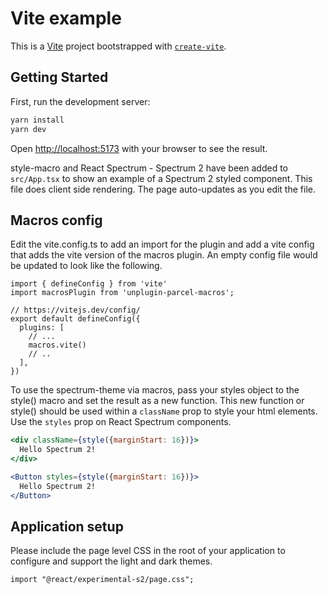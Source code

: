 # Vite example

This is a [Vite](https://vitejs.dev/) project bootstrapped with [`create-vite`](https://github.com/vitejs/vite/tree/main/packages/create-vite).

## Getting Started

First, run the development server:

```bash
yarn install
yarn dev
```

Open [http://localhost:5173](http://localhost:5173) with your browser to see the result.

style-macro and React Spectrum - Spectrum 2 have been added to `src/App.tsx` to show an example of a Spectrum 2 styled component. This file does client side rendering. The page auto-updates as you edit the file.

## Macros config

Edit the vite.config.ts to add an import for the plugin and add a vite config that adds the vite version of the macros plugin. An empty config file would be updated to look like the following.

```
import { defineConfig } from 'vite'
import macrosPlugin from 'unplugin-parcel-macros';

// https://vitejs.dev/config/
export default defineConfig({
  plugins: [
    // ...
    macros.vite()
    // ..
  ],
})
```

To use the spectrum-theme via macros, pass your styles object to the style() macro and set the result as a new function. This new function or style() should be used within a `className` prop to style your html elements. Use the `styles` prop on React Spectrum components.

```jsx
<div className={style({marginStart: 16})}>
  Hello Spectrum 2!
</div>
```

```jsx
<Button styles={style({marginStart: 16})}>
  Hello Spectrum 2!
</Button>
```

## Application setup

Please include the page level CSS in the root of your application to configure and support the light and dark themes.

```
import "@react/experimental-s2/page.css";
```